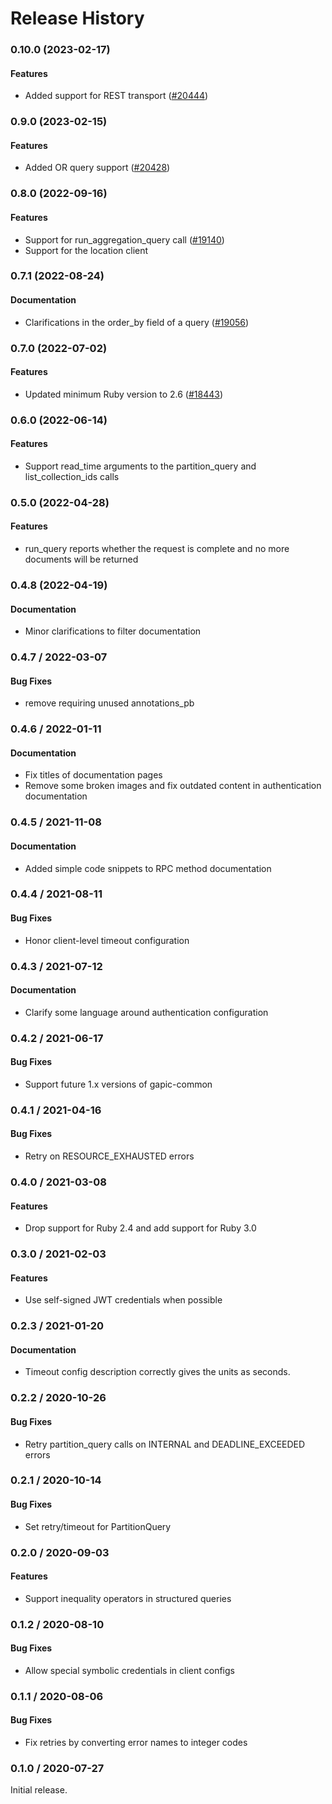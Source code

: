 # Release History

### 0.10.0 (2023-02-17)

#### Features

* Added support for REST transport ([#20444](https://github.com/googleapis/google-cloud-ruby/issues/20444)) 

### 0.9.0 (2023-02-15)

#### Features

* Added OR query support ([#20428](https://github.com/googleapis/google-cloud-ruby/issues/20428)) 

### 0.8.0 (2022-09-16)

#### Features

* Support for run_aggregation_query call ([#19140](https://github.com/googleapis/google-cloud-ruby/issues/19140)) 
* Support for the location client 

### 0.7.1 (2022-08-24)

#### Documentation

* Clarifications in the order_by field of a query ([#19056](https://github.com/googleapis/google-cloud-ruby/issues/19056)) 

### 0.7.0 (2022-07-02)

#### Features

* Updated minimum Ruby version to 2.6 ([#18443](https://github.com/googleapis/google-cloud-ruby/issues/18443)) 

### 0.6.0 (2022-06-14)

#### Features

* Support read_time arguments to the partition_query and list_collection_ids calls

### 0.5.0 (2022-04-28)

#### Features

* run_query reports whether the request is complete and no more documents will be returned

### 0.4.8 (2022-04-19)

#### Documentation

* Minor clarifications to filter documentation

### 0.4.7 / 2022-03-07

#### Bug Fixes

* remove requiring unused annotations_pb

### 0.4.6 / 2022-01-11

#### Documentation

* Fix titles of documentation pages
* Remove some broken images and fix outdated content in authentication documentation

### 0.4.5 / 2021-11-08

#### Documentation

* Added simple code snippets to RPC method documentation

### 0.4.4 / 2021-08-11

#### Bug Fixes

* Honor client-level timeout configuration

### 0.4.3 / 2021-07-12

#### Documentation

* Clarify some language around authentication configuration

### 0.4.2 / 2021-06-17

#### Bug Fixes

* Support future 1.x versions of gapic-common

### 0.4.1 / 2021-04-16

#### Bug Fixes

* Retry on RESOURCE_EXHAUSTED errors

### 0.4.0 / 2021-03-08

#### Features

* Drop support for Ruby 2.4 and add support for Ruby 3.0

### 0.3.0 / 2021-02-03

#### Features

* Use self-signed JWT credentials when possible

### 0.2.3 / 2021-01-20

#### Documentation

* Timeout config description correctly gives the units as seconds.

### 0.2.2 / 2020-10-26

#### Bug Fixes

* Retry partition_query calls on INTERNAL and DEADLINE_EXCEEDED errors

### 0.2.1 / 2020-10-14

#### Bug Fixes

* Set retry/timeout for PartitionQuery

### 0.2.0 / 2020-09-03

#### Features

* Support inequality operators in structured queries

### 0.1.2 / 2020-08-10

#### Bug Fixes

* Allow special symbolic credentials in client configs

### 0.1.1 / 2020-08-06

#### Bug Fixes

* Fix retries by converting error names to integer codes

### 0.1.0 / 2020-07-27

Initial release.
